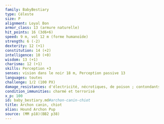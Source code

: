 ```yaml
---
family: BabyBestiary
type: Céleste
size: P
alignment: Loyal Bon
armor_class: 13 (armure naturelle)
hit_points: 16 (3d6+6)
speed: 9 m, vol 12 m (forme humanoïde)
strength: 6 (-2)
dexterity: 12 (+1)
constitution: 14 (+2)
intelligence: 10 (+0)
wisdom: 13 (+1)
charisma: 12 (+1)
skills: Perception +3
senses: vision dans le noir 18 m, Perception passive 13
languages: toutes
challenge: 1/2 (100 PX)
damage_resistances: d'électricité, nécrotiques, de poison ; contondants, perforants et tranchants infligés par des attaques non magiques
condition_immunities: charmé et terrorisé
x_p: 100
id: baby_bestiary.md#archon-canin-chiot
title: Archon canin, chiot
alias: Hound Archon Pup
source: (MM p18)(BB2 p38)
---
```


